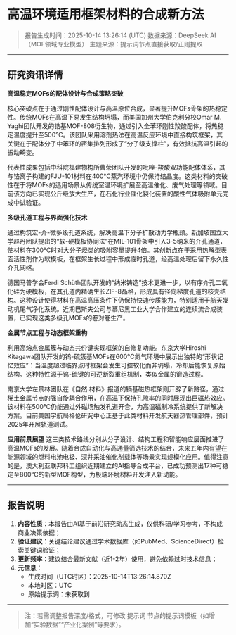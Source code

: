 # 高温环境适用框架材料的合成新方法

> 报告生成时间：2025-10-14 13:26:14 (UTC)
> 数据来源：DeepSeek AI（MOF领域专业模型）
> 主题来源：提示词节点直接获取/正则提取

---

## 研究资讯详情
**高温稳定MOFs的配体设计与合成策略突破**

核心突破点在于通过刚性配体设计与高温原位合成，显著提升MOFs骨架的热稳定性。传统MOFs在高温下易发生结构坍塌，而美国加州大学伯克利分校Omar M. Yaghi团队开发的锆基MOF-808衍生物，通过引入全苯环刚性羧酸配体，将热稳定温度提升至500°C。该团队采用溶剂热法在高温反应环境中直接构筑框架，其关键在于配体分子中苯环的密集排列形成了“分子级支撑柱”，有效抵抗高温引起的振动畸变。

代表性成果包括中科院福建物构所曹荣团队开发的吡唑-羧酸双功能配体体系，其与铬离子构建的FJU-101材料在400°C蒸汽环境中仍保持结晶度。这类材料的突破性在于将MOFs的适用场景从传统室温环境扩展至高温催化、废气处理等领域。目前该方向已实现公斤级放大生产，在石化行业催化裂化装置的酸性气体吸附单元完成中试验证。

**多级孔道工程与界面强化技术**

通过构筑宏-介-微多级孔道系统，解决高温下分子扩散动力学瓶颈。新加坡国立大学赵丹团队提出的“软-硬模板协同法”在MIL-101骨架中引入3-5纳米的介孔通道，使材料在300°C时对大分子烃类的吸附容量提升4倍。其创新点在于采用热解型表面活性剂作为软模板，在框架生长过程中形成临时孔道，经高温处理后留下永久性介孔网络。

德国马普学会Ferdi Schüth团队开发的“纳米铸造”技术更进一步，以有序介孔二氧化硅为硬模板，在其孔道内精确生长ZIF-8晶格，形成具有径向梯度孔道的核壳结构。这种设计使得材料在高温高压条件下仍保持快速传质能力，特别适用于航天发动机尾气净化系统。近期巴斯夫公司与慕尼黑工业大学合作建立的连续流合成装置，已实现这类多级孔MOFs的卷对卷生产。

**金属节点工程与动态框架重构**

利用高熔点金属簇与动态共价键实现框架的自修复功能。东京大学Hiroshi Kitagawa团队开发的钨-硫簇基MOFs在600°C氮气环境中展示出独特的“形状记忆效应”：当温度超过临界点时框架会发生可控软化而非坍塌，冷却后能恢复原始结构。这种特性源于钨-硫键的可逆断裂重组机制，类似金属的锻造过程。

南京大学左景林团队在《自然·材料》报道的镝基磁热框架则开辟了新路径，通过稀土金属节点的强自旋耦合作用，在高温下保持孔隙率的同时展现出巨磁热效应。该材料在500°C仍能通过外磁场触发孔道开合，为高温磁制冷系统提供了新解决方案。目前美国宇航局格伦研究中心正基于此类材料开发航天器热管理部件，预计2025年开展轨道测试。

**应用前景展望**
这三类技术路线分别从分子设计、结构工程和智能响应层面推进了高温MOFs的发展。随着合成自动化与高通量筛选技术的结合，未来五年内有望在能源领域的燃料电池电极、深井采油催化剂载体等场景实现规模化应用。值得注意的是，澳大利亚联邦科工组织近期建立的AI指导合成平台，已成功预测出17种可稳定至800℃的新型MOF构型，为极端环境材料开发注入新动能。

---

## 报告说明
1. **内容性质**：本报告由AI基于前沿研究动态生成，仅供科研/学习参考，不构成商业决策依据；
2. **验证建议**：关键结论建议通过学术数据库（如PubMed、ScienceDirect）检索关键词验证；
3. **更新频率**：建议结合最新文献（近1-2年）使用，避免依赖过时技术信息；
4. **元信息**：
   - 生成时间（UTC时区）：2025-10-14T13:26:14.870Z
   - 本地时区：UTC
   - 原始提示词：未获取到

---

> 注：若需调整报告深度/格式，可修改 提示词 节点的提示词模板（如增加“实验数据”“产业化案例”等要求）。